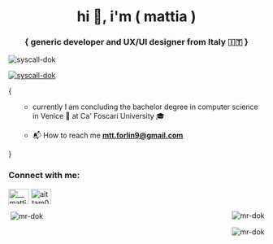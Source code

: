<h1 align="center">hi 👋, i'm ( mattia ) </h1>
<h3 align="center">{ generic developer and UX/UI designer from Italy 🇮🇹 }</h3>

<p align="left"> <img src="https://komarev.com/ghpvc/?username=syscall-dok&label=Profile%20views&color=0e75b6&style=flat" alt="syscall-dok" /> </p>

<p align="left"> <a href="https://github.com/ryo-ma/github-profile-trophy"><img src="https://github-profile-trophy.vercel.app/?username=syscall-dok" alt="syscall-dok" /></a> </p>

{
<ul>
  
  - currently I am concluding the bachelor degree in computer science in Venice 🛶 at Ca' Foscari University 🎓

  - 📬 How to reach me **mtt.forlin9@gmail.com**

</ul>
}

<h3 align="left">Connect with me:</h3>
<p align="left">
<a href="https://twitter.com/__mattia02" target="blank"><img align="center" src="https://raw.githubusercontent.com/rahuldkjain/github-profile-readme-generator/master/src/images/icons/Social/twitter.svg" alt="__mattia02" height="30" width="40" /></a>
<a href="[https://instagram.com/aittam00](https://www.instagram.com/_mattia__f_)" target="blank"><img align="center" src="https://raw.githubusercontent.com/rahuldkjain/github-profile-readme-generator/master/src/images/icons/Social/instagram.svg" alt="aittam00" height="30" width="40" /></a>
</p>

<p><img align="right" src="https://github-readme-stats.vercel.app/api/top-langs?username=mr-dok&show_icons=true&locale=en&layout=compact" alt="mr-dok" /></p>

<p>&nbsp;<img align="center" src="https://github-readme-stats.vercel.app/api?username=mr-dok&show_icons=true&locale=en" alt="mr-dok" /></p>

<p><img align="right" src="https://github-readme-streak-stats.herokuapp.com/?user=mr-dok&" alt="mr-dok" /></p>
